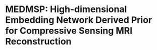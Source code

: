 # MEDMSP: High-dimensional Embedding Network Derived Prior for Compressive Sensing MRI Reconstruction
